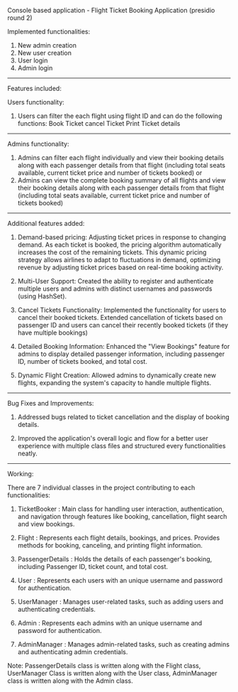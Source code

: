 Console based application - Flight Ticket Booking Application (presidio round 2)

Implemented functionalities:
1. New admin creation
2. New user creation
3. User login
4. Admin login

----------------------------------------------------------------------------

Features included:

Users functionality:

1. Users can filter the each flight using flight ID and can do the following functions:
   Book Ticket
   cancel Ticket
   Print Ticket details

----------------------------------------

Admins functionality:

1. Admins can filter each flight individually and view their booking details along with each passenger details from that flight (including total seats available, current ticket price and number of tickets booked)
                                                                                          or
2. Admins can view the complete booking summary of all flights and view their booking details along with each passenger details from that flight (including total seats available, current ticket price and number of tickets booked)

------------------------------------------------------------------------------

Additional features added:

1. Demand-based pricing:
   Adjusting ticket prices in response to changing demand. As each ticket is booked, the pricing algorithm automatically increases the cost of the remaining tickets. This dynamic pricing strategy 
   allows airlines to adapt to fluctuations in demand, optimizing revenue by adjusting ticket prices based on real-time booking activity.
   
1. Multi-User Support:
   Created the ability to register and authenticate multiple users and admins with distinct usernames and passwords (using HashSet).

2. Cancel Tickets Functionality:
   Implemented the functionality for users to cancel their booked tickets.
   Extended cancellation of tickets based on passenger ID and users can cancel their recently booked tickets (if they have multiple bookings)

3. Detailed Booking Information:
   Enhanced the "View Bookings" feature for admins to display detailed passenger information, including passenger ID, number of tickets booked, and total cost.

4. Dynamic Flight Creation:
   Allowed admins to dynamically create new flights, expanding the system's capacity to handle multiple flights.

-------------------------------------------------------------------------------

Bug Fixes and Improvements:

1. Addressed bugs related to ticket cancellation and the display of booking details.
  
3. Improved the application's overall logic and flow for a better user experience with multiple class files and structured every functionalities neatly.

--------------------------------------------------------------------------------

Working:

There are 7 individual classes in the project contributing to each functionalities:

1. TicketBooker : 
   Main class for handling user interaction, authentication, and navigation through features like booking, cancellation, flight search and view bookings.
   
2. Flight : 
   Represents each flight details, bookings, and prices. Provides methods for booking, canceling, and printing flight information.
   
3. PassengerDetails :
   Holds the details of each passenger's booking, including Passenger ID, ticket count, and total cost.
   
4. User :
   Represents each users with an unique username and password for authentication.
   
5. UserManager :
   Manages user-related tasks, such as adding users and authenticating credentials.
   
6. Admin :
   Represents each admins with an unique username and password for authentication.
   
7. AdminManager :
   Manages admin-related tasks, such as creating admins and authenticating admin credentials.

Note: PassengerDetails class is written along with the Flight class, UserManager Class is written along with the User class, AdminManager class is written along with the Admin class.
